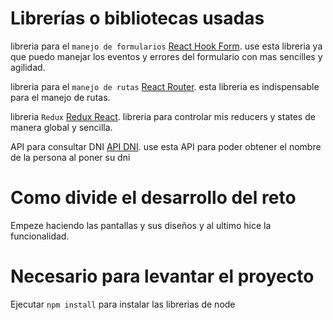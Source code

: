 # Librerías o bibliotecas usadas

libreria para el `manejo de formularios` [React Hook Form](https://react-hook-form.com/get-started).
use esta libreria ya que puedo manejar los eventos y errores del formulario con mas sencilles y agilidad.

libreria para el `manejo de rutas` [React Router](https://reactrouter.com/web/guides/quick-start).
esta libreria es indispensable para el manejo de rutas.

libreria `Redux` [Redux React](https://react-redux.js.org/).
libreria para controlar mis reducers y states de manera global y sencilla.

API para consultar DNI [API DNI](https://dniruc.apisperu.com/api/v1/dni/76573607?token=eyJ0eXAiOiJKV1QiLCJhbGciOiJIUzI1NiJ9.eyJlbWFpbCI6IndlbmRlbGwxOGN1ZW50YUBnbWFpbC5jb20ifQ._WX1mBzFwWWRC1ijlROXBvKaP1Y24G_fyZ-SZdYLG4M).
use esta API para poder obtener el nombre de la persona al poner su dni

# Como divide el desarrollo del reto

Empeze haciendo las pantallas y sus diseños y al ultimo hice la funcionalidad.

# Necesario para levantar el proyecto

Ejecutar `npm install` para instalar las librerias de node
